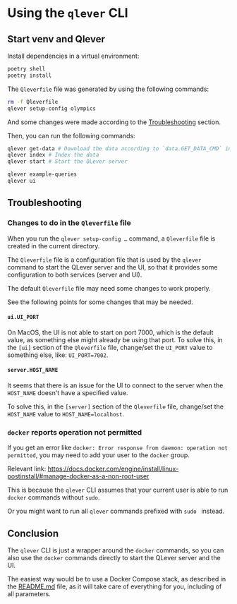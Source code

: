 # Using the `qlever` CLI

## Start venv and Qlever

Install dependencies in a virtual environment:

```sh
poetry shell
poetry install
```

The `Qleverfile` file was generated by using the following commands:

```sh
rm -f Qleverfile
qlever setup-config olympics
```

And some changes were made according to the [Troubleshooting](#troubleshooting) section.

Then, you can run the following commands:

```sh
qlever get-data # Download the data according to `data.GET_DATA_CMD` in the `Qleverfile`
qlever index # Index the data
qlever start # Start the QLever server

qlever example-queries
qlever ui
```

## Troubleshooting

### Changes to do in the `Qleverfile` file

When you run the `qlever setup-config …` command, a `Qleverfile` file is created in the current directory.

The `Qleverfile` file is a configuration file that is used by the `qlever` command to start the QLever server and the UI, so that it provides some configuration to both services (server and UI).

The default `Qleverfile` file may need some changes to work properly.

See the following points for some changes that may be needed.

#### `ui.UI_PORT`

On MacOS, the UI is not able to start on port 7000, which is the default value, as something else might already be using that port.
To solve this, in the `[ui]` section of the `Qleverfile` file, change/set the `UI_PORT` value to something else, like: `UI_PORT=7002`.

#### `server.HOST_NAME`

It seems that there is an issue for the UI to connect to the server when the `HOST_NAME` doesn't have a specified value.

To solve this, in the `[server]` section of the `Qleverfile` file, change/set the `HOST_NAME` value to `HOST_NAME=localhost`.

### `docker` reports operation not permitted

If you get an error like `docker: Error response from daemon: operation not permitted`, you may need to add your user to the `docker` group.

Relevant link: https://docs.docker.com/engine/install/linux-postinstall/#manage-docker-as-a-non-root-user

This is because the `qlever` CLI assumes that your current user is able to run `docker` commands without `sudo`.

Or you might want to run all `qlever` commands prefixed with `sudo ` instead.

## Conclusion

The `qlever` CLI is just a wrapper around the `docker` commands, so you can also use the `docker` commands directly to start the QLever server and the UI.

The easiest way would be to use a Docker Compose stack, as described in the [README.md](../README.md) file, as it will take care of everything for you, including of all parameters.
